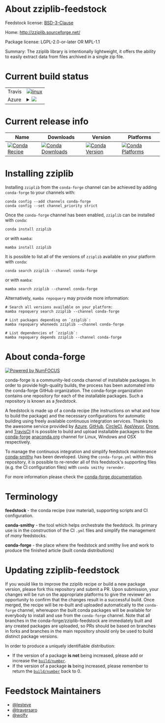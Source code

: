 About zziplib-feedstock
=======================

Feedstock license: [BSD-3-Clause](https://github.com/conda-forge/zziplib-feedstock/blob/main/LICENSE.txt)

Home: http://zziplib.sourceforge.net/

Package license: LGPL-2.0-or-later OR MPL-1.1

Summary: The zziplib library is intentionally lightweight, it offers the ability to easily extract data from files archived in a single zip file.

Current build status
====================


<table><tr>
    <td>Travis</td>
    <td>
      <a href="https://app.travis-ci.com/conda-forge/zziplib-feedstock">
        <img alt="linux" src="https://img.shields.io/travis/com/conda-forge/zziplib-feedstock/main.svg?label=Linux">
      </a>
    </td>
  </tr>
    
  <tr>
    <td>Azure</td>
    <td>
      <details>
        <summary>
          <a href="https://dev.azure.com/conda-forge/feedstock-builds/_build/latest?definitionId=7336&branchName=main">
            <img src="https://dev.azure.com/conda-forge/feedstock-builds/_apis/build/status/zziplib-feedstock?branchName=main">
          </a>
        </summary>
        <table>
          <thead><tr><th>Variant</th><th>Status</th></tr></thead>
          <tbody><tr>
              <td>linux_64</td>
              <td>
                <a href="https://dev.azure.com/conda-forge/feedstock-builds/_build/latest?definitionId=7336&branchName=main">
                  <img src="https://dev.azure.com/conda-forge/feedstock-builds/_apis/build/status/zziplib-feedstock?branchName=main&jobName=linux&configuration=linux%20linux_64_" alt="variant">
                </a>
              </td>
            </tr><tr>
              <td>linux_aarch64</td>
              <td>
                <a href="https://dev.azure.com/conda-forge/feedstock-builds/_build/latest?definitionId=7336&branchName=main">
                  <img src="https://dev.azure.com/conda-forge/feedstock-builds/_apis/build/status/zziplib-feedstock?branchName=main&jobName=linux&configuration=linux%20linux_aarch64_" alt="variant">
                </a>
              </td>
            </tr><tr>
              <td>linux_ppc64le</td>
              <td>
                <a href="https://dev.azure.com/conda-forge/feedstock-builds/_build/latest?definitionId=7336&branchName=main">
                  <img src="https://dev.azure.com/conda-forge/feedstock-builds/_apis/build/status/zziplib-feedstock?branchName=main&jobName=linux&configuration=linux%20linux_ppc64le_" alt="variant">
                </a>
              </td>
            </tr><tr>
              <td>osx_64</td>
              <td>
                <a href="https://dev.azure.com/conda-forge/feedstock-builds/_build/latest?definitionId=7336&branchName=main">
                  <img src="https://dev.azure.com/conda-forge/feedstock-builds/_apis/build/status/zziplib-feedstock?branchName=main&jobName=osx&configuration=osx%20osx_64_" alt="variant">
                </a>
              </td>
            </tr><tr>
              <td>osx_arm64</td>
              <td>
                <a href="https://dev.azure.com/conda-forge/feedstock-builds/_build/latest?definitionId=7336&branchName=main">
                  <img src="https://dev.azure.com/conda-forge/feedstock-builds/_apis/build/status/zziplib-feedstock?branchName=main&jobName=osx&configuration=osx%20osx_arm64_" alt="variant">
                </a>
              </td>
            </tr><tr>
              <td>win_64</td>
              <td>
                <a href="https://dev.azure.com/conda-forge/feedstock-builds/_build/latest?definitionId=7336&branchName=main">
                  <img src="https://dev.azure.com/conda-forge/feedstock-builds/_apis/build/status/zziplib-feedstock?branchName=main&jobName=win&configuration=win%20win_64_" alt="variant">
                </a>
              </td>
            </tr>
          </tbody>
        </table>
      </details>
    </td>
  </tr>
</table>

Current release info
====================

| Name | Downloads | Version | Platforms |
| --- | --- | --- | --- |
| [![Conda Recipe](https://img.shields.io/badge/recipe-zziplib-green.svg)](https://anaconda.org/conda-forge/zziplib) | [![Conda Downloads](https://img.shields.io/conda/dn/conda-forge/zziplib.svg)](https://anaconda.org/conda-forge/zziplib) | [![Conda Version](https://img.shields.io/conda/vn/conda-forge/zziplib.svg)](https://anaconda.org/conda-forge/zziplib) | [![Conda Platforms](https://img.shields.io/conda/pn/conda-forge/zziplib.svg)](https://anaconda.org/conda-forge/zziplib) |

Installing zziplib
==================

Installing `zziplib` from the `conda-forge` channel can be achieved by adding `conda-forge` to your channels with:

```
conda config --add channels conda-forge
conda config --set channel_priority strict
```

Once the `conda-forge` channel has been enabled, `zziplib` can be installed with `conda`:

```
conda install zziplib
```

or with `mamba`:

```
mamba install zziplib
```

It is possible to list all of the versions of `zziplib` available on your platform with `conda`:

```
conda search zziplib --channel conda-forge
```

or with `mamba`:

```
mamba search zziplib --channel conda-forge
```

Alternatively, `mamba repoquery` may provide more information:

```
# Search all versions available on your platform:
mamba repoquery search zziplib --channel conda-forge

# List packages depending on `zziplib`:
mamba repoquery whoneeds zziplib --channel conda-forge

# List dependencies of `zziplib`:
mamba repoquery depends zziplib --channel conda-forge
```


About conda-forge
=================

[![Powered by
NumFOCUS](https://img.shields.io/badge/powered%20by-NumFOCUS-orange.svg?style=flat&colorA=E1523D&colorB=007D8A)](https://numfocus.org)

conda-forge is a community-led conda channel of installable packages.
In order to provide high-quality builds, the process has been automated into the
conda-forge GitHub organization. The conda-forge organization contains one repository
for each of the installable packages. Such a repository is known as a *feedstock*.

A feedstock is made up of a conda recipe (the instructions on what and how to build
the package) and the necessary configurations for automatic building using freely
available continuous integration services. Thanks to the awesome service provided by
[Azure](https://azure.microsoft.com/en-us/services/devops/), [GitHub](https://github.com/),
[CircleCI](https://circleci.com/), [AppVeyor](https://www.appveyor.com/),
[Drone](https://cloud.drone.io/welcome), and [TravisCI](https://travis-ci.com/)
it is possible to build and upload installable packages to the
[conda-forge](https://anaconda.org/conda-forge) [anaconda.org](https://anaconda.org/)
channel for Linux, Windows and OSX respectively.

To manage the continuous integration and simplify feedstock maintenance
[conda-smithy](https://github.com/conda-forge/conda-smithy) has been developed.
Using the ``conda-forge.yml`` within this repository, it is possible to re-render all of
this feedstock's supporting files (e.g. the CI configuration files) with ``conda smithy rerender``.

For more information please check the [conda-forge documentation](https://conda-forge.org/docs/).

Terminology
===========

**feedstock** - the conda recipe (raw material), supporting scripts and CI configuration.

**conda-smithy** - the tool which helps orchestrate the feedstock.
                   Its primary use is in the construction of the CI ``.yml`` files
                   and simplify the management of *many* feedstocks.

**conda-forge** - the place where the feedstock and smithy live and work to
                  produce the finished article (built conda distributions)


Updating zziplib-feedstock
==========================

If you would like to improve the zziplib recipe or build a new
package version, please fork this repository and submit a PR. Upon submission,
your changes will be run on the appropriate platforms to give the reviewer an
opportunity to confirm that the changes result in a successful build. Once
merged, the recipe will be re-built and uploaded automatically to the
`conda-forge` channel, whereupon the built conda packages will be available for
everybody to install and use from the `conda-forge` channel.
Note that all branches in the conda-forge/zziplib-feedstock are
immediately built and any created packages are uploaded, so PRs should be based
on branches in forks and branches in the main repository should only be used to
build distinct package versions.

In order to produce a uniquely identifiable distribution:
 * If the version of a package **is not** being increased, please add or increase
   the [``build/number``](https://docs.conda.io/projects/conda-build/en/latest/resources/define-metadata.html#build-number-and-string).
 * If the version of a package **is** being increased, please remember to return
   the [``build/number``](https://docs.conda.io/projects/conda-build/en/latest/resources/define-metadata.html#build-number-and-string)
   back to 0.

Feedstock Maintainers
=====================

* [@lesteve](https://github.com/lesteve/)
* [@traversaro](https://github.com/traversaro/)
* [@wolfv](https://github.com/wolfv/)

